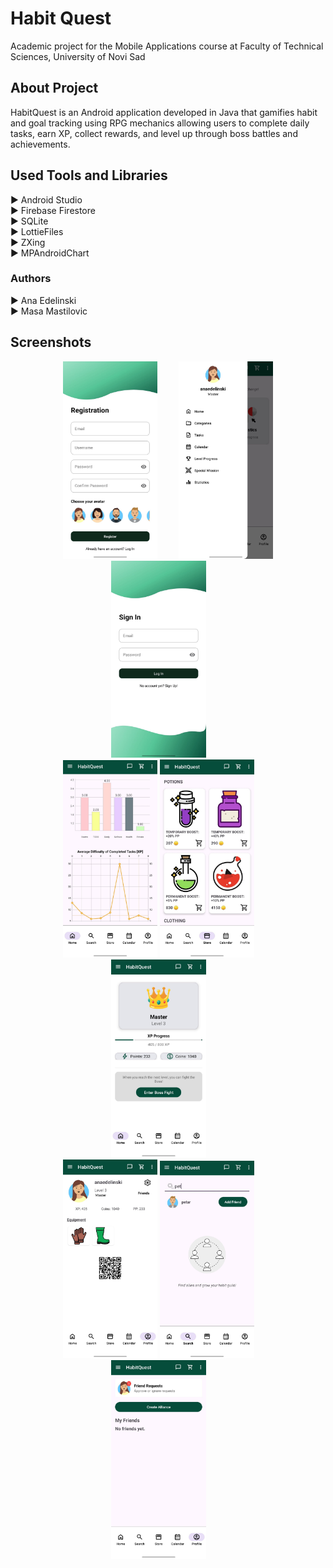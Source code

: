 # Habit Quest 
Academic project for the Mobile Applications course at Faculty of Technical Sciences, University of Novi Sad 

## About Project 
HabitQuest is an Android application developed in Java that gamifies habit and goal tracking using RPG mechanics allowing users to complete daily tasks, earn XP, collect rewards, and level up through boss battles and achievements.

## Used Tools and Libraries 
► Android Studio </br> 
► Firebase Firestore </br> 
► SQLite </br> 
► LottieFiles </br> 
► ZXing </br> 
► MPAndroidChart </br>

### Authors
► Ana Edelinski <br>
► Masa Mastilovic

## Screenshots
<div align="center">
  <img src="Screenshots/sign-up.jpg" alt="Sign Up" width="30%" style="margin-right: 30px;">
  <img src="Screenshots/drawer.jpg" alt="Drawer" width="30%">
  <img src="Screenshots/sign-in.jpg" alt="Sign In" width="30%" style="margin-right: 30px;">
</div>

<div align="center">
  <img src="Screenshots/stats.jpg" alt="Stats" width="30%">
  <img src="Screenshots/store.jpg" alt="Store" width="30%" style="margin-right: 30px;">
  <img src="Screenshots/level-progress.jpg" alt="Level Progress" width="30%" style="margin-right: 30px;">
</div>

<div align="center">
  <img src="Screenshots/profile.jpg" alt="Profile" width="30%">
  <img src="Screenshots/explore.jpg" alt="Explore" width="30%" style="margin-right: 30px;">
  <img src="Screenshots/friends.jpg" alt="Friends" width="30%" style="margin-right: 30px;">
</div>
